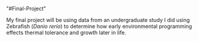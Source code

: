 "#Final-Project" 

My final project will be using data from an undergraduate study I did using Zebrafish (*Danio rerio*) to determine how early environmental programming effects thermal tolerance and growth later in life.
